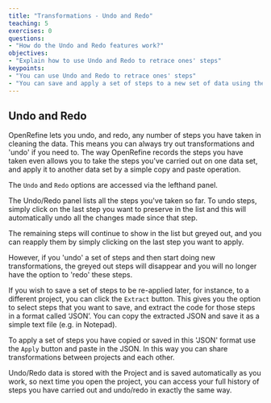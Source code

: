 ```yaml
---
title: "Transformations - Undo and Redo"
teaching: 5
exercises: 0
questions:
- "How do the Undo and Redo features work?"
objectives:
- "Explain how to use Undo and Redo to retrace ones' steps"
keypoints:
- "You can use Undo and Redo to retrace ones' steps"
- "You can save and apply a set of steps to a new set of data using the 'Extract' and 'Apply' features"
---
```


## Undo and Redo
OpenRefine lets you undo, and redo, any number of steps you have taken in cleaning the data. This means you can always try out transformations and 'undo' if you need to. The way OpenRefine records the steps you have taken even allows you to take the steps you've carried out on one data set, and apply it to another data set by a simple copy and paste operation.

The ```Undo``` and ```Redo``` options are accessed via the lefthand panel.

The Undo/Redo panel lists all the steps you've taken so far. To undo steps, simply click on the last step you want to preserve in the list and this will automatically undo all the changes made since that step.

The remaining steps will continue to show in the list but greyed out, and you can reapply them by simply clicking on the last step you want to apply.

However, if you 'undo' a set of steps and then start doing new transformations, the greyed out steps will disappear and you will no longer have the option to 'redo' these steps.

If you wish to save a set of steps to be re-applied later, for instance, to a different project, you can click the ```Extract``` button. This gives you the option to select steps that you want to save, and extract the code for those steps in a format called ‘JSON’. You can copy the extracted JSON and save it as a simple text file (e.g. in Notepad).

To apply a set of steps you have copied or saved in this 'JSON' format use the ```Apply``` button and paste in the JSON. In this way you can share transformations between projects and each other.

Undo/Redo data is stored with the Project and is saved automatically as you work, so next time you open the project, you can access your full history of steps you have carried out and undo/redo in exactly the same way.

